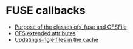 # FUSE callbacks

* [Purpose of the classes ofs_fuse and OFSFile](ofs_fuse_and_ofsfile.md)
* [OFS extended attributes](extended_attributes.md)
* [Updating single files in the cache](updating_cache.md)
